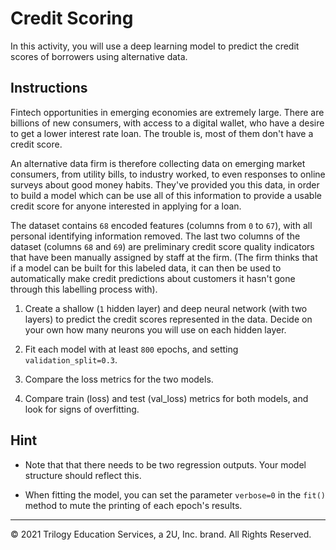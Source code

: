 # Credit Scoring

In this activity, you will use a deep learning model to predict the credit scores of borrowers using alternative data.

## Instructions

Fintech opportunities in emerging economies are extremely large. There are billions of new consumers, with access to a digital wallet, who have a desire to get a lower interest rate loan. The trouble is, most of them don't have a credit score.

An alternative data firm is therefore collecting data on emerging market consumers, from utility bills, to industry worked, to even responses to online surveys about good money habits. They've provided you this data, in order to build a model which can be use all of this information to provide a usable credit score for anyone interested in applying for a loan.

The dataset contains `68` encoded features (columns from `0` to `67`), with all personal identifying information removed. The last two columns of the dataset (columns `68` and `69`) are preliminary credit score quality indicators that have been manually assigned by staff at the firm. (The firm thinks that if a model can be built for this labeled data, it can then be used to automatically make credit predictions about customers it hasn't gone through this labelling process with).

1. Create a shallow (`1` hidden layer) and deep neural network (with two layers) to predict the credit scores represented in the data. Decide on your own how many neurons you will use on each hidden layer.

2. Fit each model with at least `800` epochs, and setting `validation_split=0.3`.

3. Compare the loss metrics for the two models.

4. Compare train (loss) and test (val_loss) metrics for both models, and look for signs of overfitting.

## Hint

* Note that that there needs to be two regression outputs. Your model structure should reflect this.

* When fitting the model, you can set the parameter `verbose=0` in the `fit()` method to mute the printing of each epoch's results.

---

© 2021 Trilogy Education Services, a 2U, Inc. brand. All Rights Reserved.
